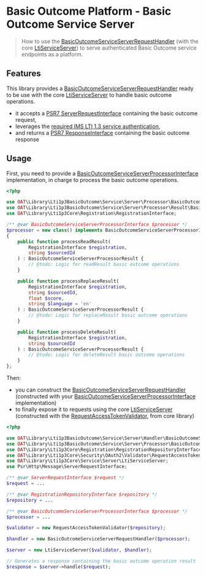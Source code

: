 # Basic Outcome Platform - Basic Outcome Service Server

> How to use the [BasicOutcomeServiceServerRequestHandler](https://github.com/oat-sa/lib-lti1p3-basic-outcome/blob/master/src//Service/Server/Handler/BasicOutcomeServiceServerRequestHandler.php) (with the core [LtiServiceServer](https://github.com/oat-sa/lib-lti1p3-core/blob/master/src/Service/Server/LtiServiceServer.php)) to serve authenticated Basic Outcome service endpoints as a platform.

## Features

This library provides a [BasicOutcomeServiceServerRequestHandler](https://github.com/oat-sa/lib-lti1p3-basic-outcome/blob/master/src//Service/Server/Handler/BasicOutcomeServiceServerRequestHandler.php) ready to be use with the core [LtiServiceServer](https://github.com/oat-sa/lib-lti1p3-core/blob/master/src/Service/Server/LtiServiceServer.php) to handle basic outcome operations.

- it accepts a [PSR7 ServerRequestInterface](https://www.php-fig.org/psr/psr-7/#321-psrhttpmessageserverrequestinterface) containing the basic outcome request,
- leverages the [required IMS LTI 1.3 service authentication](https://www.imsglobal.org/spec/security/v1p0/#securing_web_services),
- and returns a [PSR7 ResponseInterface](https://www.php-fig.org/psr/psr-7/#33-psrhttpmessageresponseinterface) containing the basic outcome response

## Usage

First, you need to provide a [BasicOutcomeServiceServerProcessorInterface](https://github.com/oat-sa/lib-lti1p3-basic-outcome/blob/master/src//Service/Server/Processor/BasicOutcomeServiceServerProcessorInterface.php) implementation, in charge to process the basic outcome operations.

```php
<?php

use OAT\Library\Lti1p3BasicOutcome\Service\Server\Processor\BasicOutcomeServiceServerProcessorInterface;
use OAT\Library\Lti1p3BasicOutcome\Service\Server\Processor\Result\BasicOutcomeServiceServerProcessorResult;
use OAT\Library\Lti1p3Core\Registration\RegistrationInterface;

/** @var BasicOutcomeServiceServerProcessorInterface $processor */
$processor = new class() implements BasicOutcomeServiceServerProcessorInterface 
{
    public function processReadResult(
        RegistrationInterface $registration,
        string $sourcedId
    ) : BasicOutcomeServiceServerProcessorResult {
        // @todo: Logic for readResult basic outcome operations
    }

    public function processReplaceResult(
        RegistrationInterface $registration,
        string $sourcedId,
        float $score,
        string $language = 'en'
    ) : BasicOutcomeServiceServerProcessorResult {
        // @todo: Logic for replaceResult basic outcome operations
    }

    public function processDeleteResult(
        RegistrationInterface $registration,
        string $sourcedId
    ) : BasicOutcomeServiceServerProcessorResult {
        // @todo: Logic for deleteResult basic outcome operations
    }
};
```

Then:

- you can construct the [BasicOutcomeServiceServerRequestHandler](https://github.com/oat-sa/lib-lti1p3-basic-outcome/blob/master/src//Service/Server/Handler/BasicOutcomeServiceServerRequestHandler.php) (constructed with your [BasicOutcomeServiceServerProcessorInterface](https://github.com/oat-sa/lib-lti1p3-basic-outcome/blob/master/src//Service/Server/Processor/BasicOutcomeServiceServerProcessorInterface.php) implementation)
- to finally expose it to requests using the core [LtiServiceServer](https://github.com/oat-sa/lib-lti1p3-core/blob/master/src/Service/Server/LtiServiceServer.php) (constructed with the [RequestAccessTokenValidator](https://github.com/oat-sa/lib-lti1p3-core/blob/master/src/Security/OAuth2/Validator/RequestAccessTokenValidator.php), from core library)

```php
<?php

use OAT\Library\Lti1p3BasicOutcome\Service\Server\Handler\BasicOutcomeServiceServerRequestHandler;
use OAT\Library\Lti1p3BasicOutcome\Service\Server\Processor\BasicOutcomeServiceServerProcessorInterface;
use OAT\Library\Lti1p3Core\Registration\RegistrationRepositoryInterface;
use OAT\Library\Lti1p3Core\Security\OAuth2\Validator\RequestAccessTokenValidator;
use OAT\Library\Lti1p3Core\Service\Server\LtiServiceServer;
use Psr\Http\Message\ServerRequestInterface;

/** @var ServerRequestInterface $request */
$request = ...

/** @var RegistrationRepositoryInterface $repository */
$repository = ...

/** @var BasicOutcomeServiceServerProcessorInterface $processor */
$processor = ...

$validator = new RequestAccessTokenValidator($repository);

$handler = new BasicOutcomeServiceServerRequestHandler($processor);

$server = new LtiServiceServer($validator, $handler);

// Generates a response containing the basic outcome operation result
$response = $server->handle($request);
```
